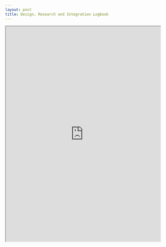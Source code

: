 ```yaml
---
layout: post
title: Design, Research and Integration Logbook
---
```


<iframe src="https://drive.google.com/file/d/1unNp9FpG7NjaYvjkbs2SpmUH8BtJ2IHP/preview" width="100%" height="700"></iframe>
